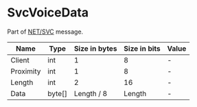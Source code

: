 # SvcVoiceData

Part of [NET/SVC](/classes/netsvc.md) message.

| Name | Type | Size in bytes | Size in bits | Value |
| --- | --- | --- | --- | --- |
| Client | int | 1 | 8 | - |
| Proximity | int | 1 | 8 | - |
| Length | int | 2 | 16 | - |
| Data | byte[] | Length / 8 | Length | - |
